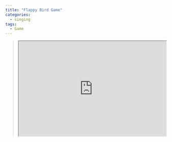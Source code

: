 ```yaml
---
title: "Flappy Bird Game"
categories:
  - singing
tags:
  - Game
---
```


<blockquote class="twitter-tweet" data-lang="en"><iframe src="https://studio.code.org/projects/flappy/2L7UrI4QBRYhS_PSeQx6MsX8APvxwFRtf_0YaVGcxlw/embeded" style="width:100%; height:300px;"></iframe></blockquote>
